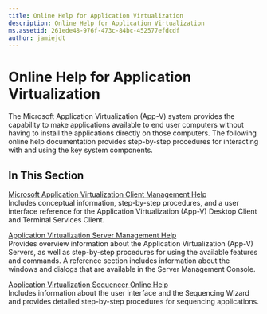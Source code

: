 ```yaml
---
title: Online Help for Application Virtualization
description: Online Help for Application Virtualization
ms.assetid: 261ede48-976f-473c-84bc-452577efdcdf
author: jamiejdt
---
```


# Online Help for Application Virtualization


The Microsoft Application Virtualization (App-V) system provides the capability to make applications available to end user computers without having to install the applications directly on those computers. The following online help documentation provides step-by-step procedures for interacting with and using the key system components.

## In This Section


<a href="" id="microsoft-application-virtualization-client-management-help"></a>[Microsoft Application Virtualization Client Management Help](microsoft-application-virtualization-client-management-help.md)  
Includes conceptual information, step-by-step procedures, and a user interface reference for the Application Virtualization (App-V) Desktop Client and Terminal Services Client.

<a href="" id="application-virtualization-server-management-help"></a>[Application Virtualization Server Management Help](application-virtualization-server-management-help.md)  
Provides overview information about the Application Virtualization (App-V) Servers, as well as step-by-step procedures for using the available features and commands. A reference section includes information about the windows and dialogs that are available in the Server Management Console.

<a href="" id="application-virtualization-sequencer-online-help"></a>[Application Virtualization Sequencer Online Help](application-virtualization-sequencer-online-help.md)  
Includes information about the user interface and the Sequencing Wizard and provides detailed step-by-step procedures for sequencing applications.

 

 





